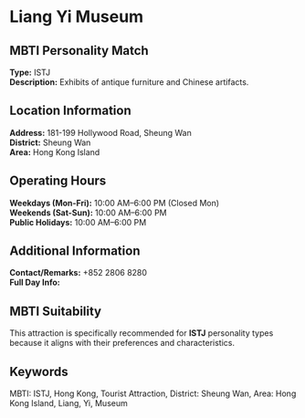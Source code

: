 # Liang Yi Museum

## MBTI Personality Match
**Type:** ISTJ  
**Description:** Exhibits of antique furniture and Chinese artifacts.

## Location Information
**Address:** 181-199 Hollywood Road, Sheung Wan  
**District:** Sheung Wan  
**Area:** Hong Kong Island

## Operating Hours
**Weekdays (Mon-Fri):** 10:00 AM–6:00 PM (Closed Mon)  
**Weekends (Sat-Sun):** 10:00 AM–6:00 PM  
**Public Holidays:** 10:00 AM–6:00 PM

## Additional Information
**Contact/Remarks:** +852 2806 8280  
**Full Day Info:** 

## MBTI Suitability
This attraction is specifically recommended for **ISTJ** personality types because it aligns with their preferences and characteristics.

## Keywords
MBTI: ISTJ, Hong Kong, Tourist Attraction, District: Sheung Wan, Area: Hong Kong Island, Liang, Yi, Museum
